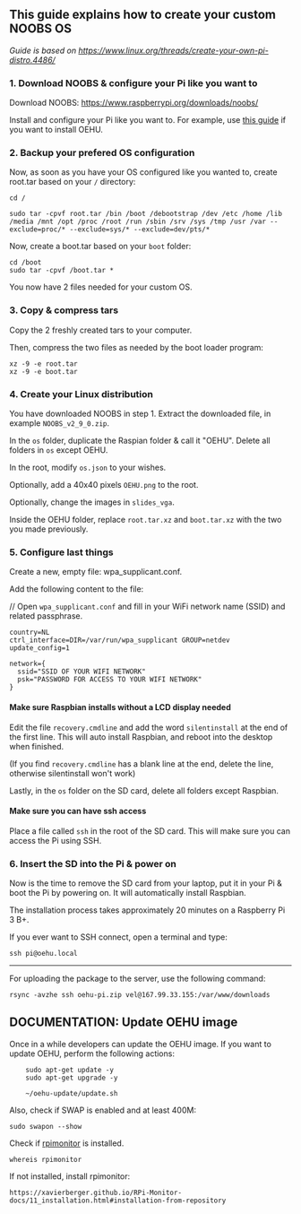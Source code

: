 ## This guide explains how to create your custom NOOBS OS

_Guide is based on https://www.linux.org/threads/create-your-own-pi-distro.4486/_

### 1. Download NOOBS & configure your Pi like you want to

Download NOOBS: https://www.raspberrypi.org/downloads/noobs/

Install and configure your Pi like you want to. For example, use [this guide](https://github.com/BlocklabNL/VEL/blob/master/NOTES-PREVIEW.MD#raspberry-pi-setup) if you want to install OEHU.

### 2. Backup your prefered OS configuration

Now, as soon as you have your OS configured like you wanted to, create root.tar based on your `/` directory:

    cd /

    sudo tar -cpvf root.tar /bin /boot /debootstrap /dev /etc /home /lib /media /mnt /opt /proc /root /run /sbin /srv /sys /tmp /usr /var --exclude=proc/* --exclude=sys/* --exclude=dev/pts/*

Now, create a boot.tar based on your `boot` folder:

    cd /boot
    sudo tar -cpvf /boot.tar *

You now have 2 files needed for your custom OS.

### 3. Copy & compress tars

Copy the 2 freshly created tars to your computer.

Then, compress the two files as needed by the boot loader program:

    xz -9 -e root.tar
    xz -9 -e boot.tar

### 4. Create your Linux distribution

You have downloaded NOOBS in step 1. Extract the downloaded file, in example `NOOBS_v2_9_0.zip`.

In the `os` folder, duplicate the Raspian folder & call it "OEHU". Delete all folders in `os` except OEHU.

In the root, modify `os.json` to your wishes.

Optionally, add a 40x40 pixels `OEHU.png` to the root.

Optionally, change the images in `slides_vga`.

Inside the OEHU folder, replace `root.tar.xz` and `boot.tar.xz` with the two you made previously.

### 5. Configure last things

Create a new, empty file: wpa_supplicant.conf.

Add the following content to the file:

// Open `wpa_supplicant.conf` and fill in your WiFi network name (SSID) and related passphrase.

    country=NL
    ctrl_interface=DIR=/var/run/wpa_supplicant GROUP=netdev
    update_config=1

    network={
      ssid="SSID OF YOUR WIFI NETWORK"
      psk="PASSWORD FOR ACCESS TO YOUR WIFI NETWORK"
    }

#### Make sure Raspbian installs without a LCD display needed

Edit the file `recovery.cmdline` and add the word `silentinstall` at the end of the first line. This will auto install Raspbian, and reboot into the desktop when finished.

(If you find `recovery.cmdline` has a blank line at the end, delete the line, otherwise silentinstall won't work)

Lastly, in the `os` folder on the SD card, delete all folders except Raspbian.

#### Make sure you can have ssh access

Place a file called `ssh` in the root of the SD card. This will make sure you can access the Pi using SSH.

### 6. Insert the SD into the Pi & power on

Now is the time to remove the SD card from your laptop, put it in your Pi & boot the Pi by powering on. It will automatically install Raspbian.

The installation process takes approximately 20 minutes on a Raspberry Pi 3 B+.

If you ever want to SSH connect, open a terminal and type:

    ssh pi@oehu.local

____

For uploading the package to the server, use the following command:

    rsync -avzhe ssh oehu-pi.zip vel@167.99.33.155:/var/www/downloads

## DOCUMENTATION: Update OEHU image

Once in a while developers can update the OEHU image. If you want to update OEHU, perform the following actions:

        sudo apt-get update -y
        sudo apt-get upgrade -y

        ~/oehu-update/update.sh

Also, check if SWAP is enabled and at least 400M:

    sudo swapon --show

Check if [rpimonitor](https://github.com/XavierBerger/RPi-Monitor) is installed.

    whereis rpimonitor

If not installed, install rpimonitor:

    https://xavierberger.github.io/RPi-Monitor-docs/11_installation.html#installation-from-repository

